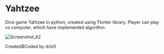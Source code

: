 # Yahtzee
Dice game Yahtzee in python, created using Tkinter library. Player can play vs computer, which have implemented algorithm.

![Screenshot_42](https://user-images.githubusercontent.com/121700730/213885816-85d7210c-759d-45a2-9aba-6c8698a010bd.png)

Created$Coded by drlz0
